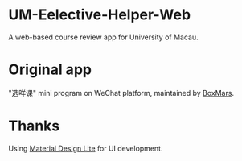 # UM-Eelective-Helper-Web
A web-based course review app for University of Macau.

# Original app
"选咩课" mini program on WeChat platform, maintained by [BoxMars](https://github.com/BoxMars).

# Thanks
Using [Material Design Lite](https://getmdl.io/) for UI development.
